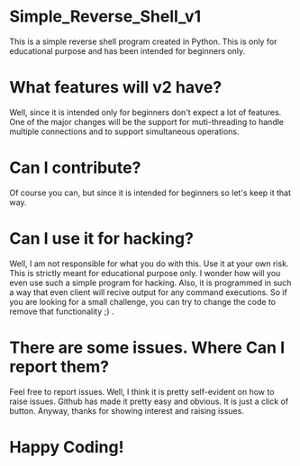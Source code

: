 # Simple_Reverse_Shell_v1
This is a simple reverse shell program created in Python. This is only for educational purpose and has been intended for beginners only.

# What features will v2 have?
Well, since it is intended only for beginners don't expect a lot of features. One of the major changes will be the support for muti-threading to handle multiple connections and to support simultaneous operations.

# Can I contribute?
Of course you can, but since it is intended for beginners so let's keep it that way.

# Can I use it for hacking?
Well, I am not responsible for what you do with this. Use it at your own risk. This is strictly meant for educational purpose only. I wonder how will you even use such a simple program for hacking. Also, it is programmed in such a way that even client will recive output for any command executions. So if you are looking for a small challenge, you can try to change the code to remove that functionality ;) . 

# There are some issues. Where Can I report them?

Feel free to report issues. Well, I think it is pretty self-evident on how to raise issues. Github has made it pretty easy and obvious. It is just a click of button. Anyway, thanks for showing interest and raising issues.

# Happy Coding!
